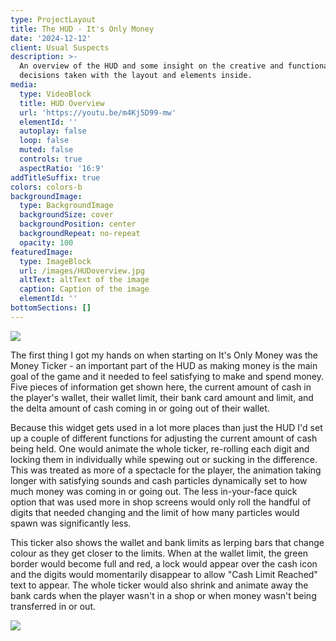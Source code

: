 ```yaml
---
type: ProjectLayout
title: The HUD - It's Only Money
date: '2024-12-12'
client: Usual Suspects
description: >-
  An overview of the HUD and some insight on the creative and functional
  decisions taken with the layout and elements inside.
media:
  type: VideoBlock
  title: HUD Overview
  url: 'https://youtu.be/m4Kj5D99-mw'
  elementId: ''
  autoplay: false
  loop: false
  muted: false
  controls: true
  aspectRatio: '16:9'
addTitleSuffix: true
colors: colors-b
backgroundImage:
  type: BackgroundImage
  backgroundSize: cover
  backgroundPosition: center
  backgroundRepeat: no-repeat
  opacity: 100
featuredImage:
  type: ImageBlock
  url: /images/HUDoverview.jpg
  altText: altText of the image
  caption: Caption of the image
  elementId: ''
bottomSections: []
---
```

![](/images/MoneyTicker.jpg)

The first thing I got my hands on when starting on It's Only Money was the Money Ticker - an important part of the HUD as making money is the main goal of the game and it needed to feel satisfying to make and spend money. Five pieces of information get shown here, the current amount of cash in the player's wallet, their wallet limit, their bank card amount and limit, and the delta amount of cash coming in or going out of their wallet.

Because this widget gets used in a lot more places than just the HUD I'd set up a couple of different functions for adjusting the current amount of cash being held. One would animate the whole ticker, re-rolling each digit and locking them in individually while spewing out or sucking in the difference. This was treated as more of a spectacle for the player, the animation taking longer with satisfying sounds and cash particles dynamically set to how much money was coming in or going out. The less in-your-face quick option that was used more in shop screens would only roll the handful of digits that needed changing and the limit of how many particles would spawn was significantly less.

This ticker also shows the wallet and bank limits as lerping bars that change colour as they get closer to the limits. When at the wallet limit, the green border would become full and red, a lock would appear over the cash icon and the digits would momentarily disappear to allow "Cash Limit Reached" text to appear. The whole ticker would also shrink and animate away the bank cards when the player wasn't in a shop or when money wasn't being transferred in or out.

![](/images/ItemsIn.jpg)

